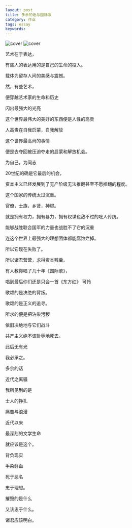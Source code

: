 ```yaml
---
layout: post
title: 多余的话与国际歌
category: 作业
tags: essay
keywords: 
---
```




![cover](http://ouf1q5dmf.bkt.clouddn.com/%E6%89%98.jpg)
![cover](http://ouf1q5dmf.bkt.clouddn.com/F151093B34AC4D7DDA060312412B2E9F.jpg)


艺术在于表达，

有些人的表达用的是自己的生命的投入。

载体为留存人间的美感与震撼。


然，有些艺术，

便穿越艺术家的生命和历史

闪出最强大的光亮



这个世界最伟大的美好的东西便是人性的高贵

人高贵在自我启蒙，自我解放

这个世界最高尚的事情

便是去夺回被压迫夺走的启蒙和解放机会。

为自己，为同志

20世纪的确是它最后的机会，

资本主义已经发展到了无产阶级无法推翻甚至不愿推翻的程度。


这个国家的传统太过沉重。

官僚，士族，乡贤，神棍。


就是拥有权力，拥有暴力，拥有权谋也敌不过的吃人传统。

能够战胜联合国军的力量也战胜不了它的沉重

连这个世界上最强大的理想团体都能腐蚀烂掉。


所以它现在失败了。

所以诸君营营，求得资本残羹。


有人教你唱了几十年《国际歌》，

唱到最后你们还是只会一首《东方红》
可怜


歌颂的是决绝的背叛。

歌颂的是正义的追寻。


所求的便是把沾染污秽

依旧决绝地与它们战斗

共产主义绝不该耻辱地死去。

此后无有光

我必承之。


多余的话

近代之离骚

我所见到的是

士人的挣扎

痛苦与浪漫

近代以来

最深刻的文学生命

就应该是这个。

背负现实

手染鲜血

死于恶名

忠于理想。

摧毁的是什么

又该忠于什么。

诸君应该明白。
